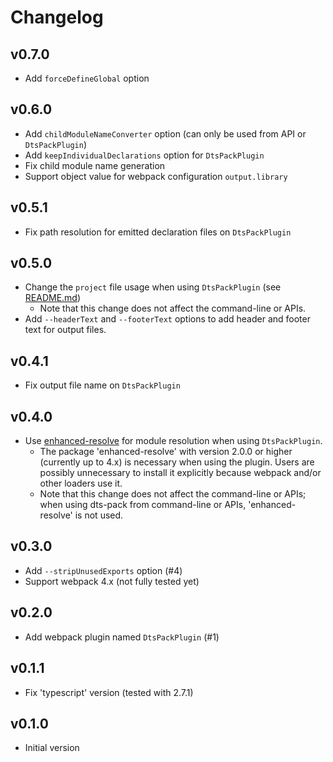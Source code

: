 # Changelog

## v0.7.0

- Add `forceDefineGlobal` option

## v0.6.0

- Add `childModuleNameConverter` option (can only be used from API or `DtsPackPlugin`)
- Add `keepIndividualDeclarations` option for `DtsPackPlugin`
- Fix child module name generation
- Support object value for webpack configuration `output.library`

## v0.5.1

- Fix path resolution for emitted declaration files on `DtsPackPlugin`

## v0.5.0

- Change the `project` file usage when using `DtsPackPlugin` (see [README.md](./README.md))
  - Note that this change does not affect the command-line or APIs.
- Add `--headerText` and `--footerText` options to add header and footer text for output files.

## v0.4.1

- Fix output file name on `DtsPackPlugin`

## v0.4.0

- Use [enhanced-resolve](https://github.com/webpack/enhanced-resolve) for module resolution when using `DtsPackPlugin`.
  - The package 'enhanced-resolve' with version 2.0.0 or higher (currently up to 4.x) is necessary when using the plugin. Users are possibly unnecessary to install it explicitly because webpack and/or other loaders use it.
  - Note that this change does not affect the command-line or APIs; when using dts-pack from command-line or APIs, 'enhanced-resolve' is not used.

## v0.3.0

- Add `--stripUnusedExports` option (#4)
- Support webpack 4.x (not fully tested yet)

## v0.2.0

- Add webpack plugin named `DtsPackPlugin` (#1)

## v0.1.1

- Fix 'typescript' version (tested with 2.7.1)

## v0.1.0

- Initial version
